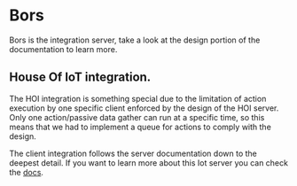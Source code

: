 # Bors
Bors is the integration server, take a look at the design portion of the documentation to learn more.

## House Of IoT integration.
The HOI integration is something special due to the limitation of action execution by one specific client enforced by the design of the HOI server.
Only one action/passive data gather can run at a specific time, so this means that we had to implement a queue for actions to comply with the design.

The client integration follows the server documentation down to the deepest detail. If you want to learn more about this Iot server you can check the [docs](https://github.com/House-of-IoT).
